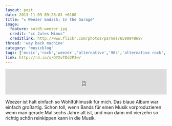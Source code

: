 ```yaml
---
layout: post
date: 2013-11-09 09:28:01 +0100
title: "★ Weezer &ndash; In the Garage"
image:
  feature: sotd5-weezer.jpg
  credit: "cc Jules Minus"
  creditlink: http://www.flickr.com/photos/parnes/659094869/
thread: 'way back machine'
category: 'musicblog'
tags: ['music','rock','weezer','alternative','90s','alternative rock','song of the day']
link: http://rd.io/x/QYXvTDd2P3w/
---
```


<iframe width="100%" height="80" src="https://rd.io/i/QYXvTDd2P3w/" frameborder="0"></iframe>

Weezer ist halt einfach so Wohlfühlmusik für mich. Das blaue Album war einfach großartig. Schon toll, wenn Bands für einen Musik vorproduzieren wenn man gerade Mal sechs Jahre alt ist, und man dann mit vierzehn so richtig schön reinkippen kann in die Musik.